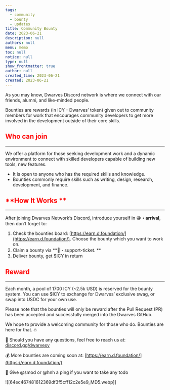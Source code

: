 ```yaml
---
tags: 
  - community
  - bounty
  - updates
title: Community Bounty
date: 2023-06-21
description: null
authors: null
menu: memo
toc: null
notice: null
type: null
show_frontmatter: true
author: null
created_time: 2023-06-21
created: 2023-06-21
---
```


As you may know, Dwarves Discord network is where we connect with our friends, alumni, and like-minded people.

Bounties are rewards (in ICY - Dwarves’ token) given out to community members for work that encourages community developers to get more involved in the development outside of their core skills.


## <span style='color:red'>**Who can join**</span>

---

We offer a platform for those seeking development work and a dynamic environment to connect with skilled developers capable of building new tools, new features.

* It is open to anyone who has the required skills and knowledge.
* Bounties commonly require skills such as writing, design, research, development, and finance. 

## <span style='color:red'>**How It Works **</span>

---

After joining Dwarves Network’s Discord, introduce yourself in 😀**・arrival**, then don’t forget to:

1. Check the bounties board: [https://earn.d.foundation/](https://earn.d.foundation/). Choose the bounty which you want to work on.
1. Claim a bounty via **⁠🎫・support-ticket. **
1. Deliver bounty, get $ICY in return

## <span style='color:red'>**Reward**</span>

---

Each month, a pool of 1700 ICY (~2.5k USD) is reserved for the bounty system. You can use $ICY to exchange for Dwarves’ exclusive swag, or swap into USDC for your own use.

Please note that the bounties will only be reward after the Pull Request (PR) has been accepted and successfully merged into the Dwarves GitHub.


We hope to provide a welcoming community for those who do. Bounties are here for that. 🔥

📍 Should you have any questions, feel free to reach us at: [discord.gg/dwarvesv](https://discord.gg/dwarvesv?fbclid=IwAR3wR35TreTn6PbTDSAVg4Kd2NMZzytlvqnoZj2xOxew73PoW0TSBYFklpA)

💰 More bounties are coming soon at: [https://earn.d.foundation/](https://earn.d.foundation/)

🤖 Give @smod or @hnh a ping if you want to take any todo


![[64ec467481612369df3f5cff12c2e5e9_MD5.webp]]
